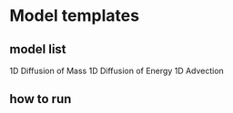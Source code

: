 # Model templates
## model list
1D Diffusion of Mass
1D Diffusion of Energy
1D Advection

## how to run
